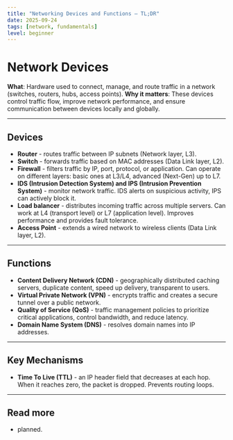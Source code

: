 ```yaml
---
title: "Networking Devices and Functions — TL;DR"
date: 2025-09-24
tags: [network, fundamentals]
level: beginner
---
```


# Network Devices

**What**: Hardware used to connect, manage, and route traffic in a network (switches, routers, hubs, access points).
**Why it matters**: These devices control traffic flow, improve network performance, and ensure communication between devices locally and globally.

---
## Devices

- **Router** - routes traffic between IP subnets (Network layer, L3).
- **Switch** - forwards traffic based on MAC addresses (Data Link layer, L2).
- **Firewall** - filters traffic by IP, port, protocol, or application. Can operate on different layers: basic ones at L3/L4, advanced (Next-Gen) up to L7.
- **IDS (Intrusion Detection System) and IPS (Intrusion Prevention System)** - monitor network traffic. IDS alerts on suspicious activity, IPS can actively block it.
- **Load balancer** - distributes incoming traffic across multiple servers. Can work at L4 (transport level) or L7 (application level). Improves performance and provides fault tolerance.
- **Access Point** - extends a wired network to wireless clients (Data Link layer, L2).

---
## Functions

- **Content Delivery Network (CDN)** - geographically distributed caching servers, duplicate content, speed up delivery, transparent to users.
- **Virtual Private Network (VPN)** - encrypts traffic and creates a secure tunnel over a public network.
- **Quality of Service (QoS)** - traffic management policies to prioritize critical applications, control bandwidth, and reduce latency.
- **Domain Name System (DNS)** - resolves domain names into IP addresses.

---
## Key Mechanisms

- **Time To Live (TTL)** - an IP header field that decreases at each hop. When it reaches zero, the packet is dropped. Prevents routing loops.

---
## Read more
- planned.
